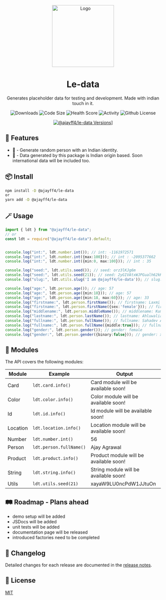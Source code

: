 <div align="center">
  <img src="./docs/public/logo.svg" width="200" alt="Logo"/>
  <h1>Le-data</h1>
  <p>Generates placeholder data for testing and development. Made with indian touch in it.</p>

  <img alt="Downloads" src="https://img.shields.io/npm/dw/@ajayff4/le-data" />
  <img alt="Code Size" src="https://img.shields.io/github/languages/code-size/ajayff4/-ajayff4-le-data" />
  <img alt="Health Score" src="https://snyk.io/advisor/npm-package/@ajayff4/le-data/badge.svg" />
  <img alt="Activity" src="https://img.shields.io/github/commit-activity/w/ajayff4/-ajayff4-le-data" />
  <img alt="Github License" src="https://img.shields.io/github/license/ajayff4/-ajayff4-le-data" />
  
  [![@ajayff4/le-data Versions](https://badges.openbase.com/js/versions/@ajayff4/le-data.svg?token=6ZsB1PXI74de3lWHOo1V/BKAnawwBhBbxXk2l4GrnLE=)](https://openbase.com/js/@ajayff4/le-data?utm_source=embedded&amp;utm_medium=badge&amp;utm_campaign=rate-badge)]
</div>

## 🚀 Features

- 🧍 - Generate random person with an Indian identity.
- 🙏 - Data generated by this package is Indian origin based. Soon international data will be included too.


## 📦 Install

```bash
npm install -D @ajayff4/le-data
or
yarn add -D @ajayff4/le-data
```

## 🪄 Usage

```ts
import { ldt } from "@ajayff4/le-data";
// or
const ldt = require("@ajayff4/le-data").default;


console.log("int:", ldt.number.int()); // int: -1161972571
console.log("int:", ldt.number.int({max:100})); // int : -2095377662
console.log("int:", ldt.number.int({min:0, max:100})); // int : 35

console.log("seed:", ldt.utils.seed()); // seed: orz3lKJg6m
console.log("seed:", ldt.utils.seed(21)); // seed: 2yGIVAtxWJPGualh62kK5
console.log("slug:", ldt.utils.slug('I am @ajayff4/le-data')); // slug: i-am-ajayff4ledata

console.log("age:", ldt.person.age()); // age: 57
console.log("age:", ldt.person.age({min:18})); // age: 57
console.log("age:", ldt.person.age({min:18, max:60})); // age: 33
console.log("firstname:", ldt.person.firstName()); // firstname: Laxmi
console.log("firstname:", ldt.person.firstName({sex:'female'})); // firstname: Sarika
console.log("middlename:", ldt.person.middleName()); // middlename: Kumar
console.log("lastname:", ldt.person.lastName()); // lastname: Ahluwalia
console.log("fullname:", ldt.person.fullName()); // fullname: Sahadev Agarwal
console.log("fullname:", ldt.person.fullName({middle:true})); // fullname: Sherry Kumar Ahuja
console.log("gender:", ldt.person.gender()); // gender: female
console.log("gender:", ldt.person.gender({binary:false})); // gender: xenogender
```

## 💎 Modules

The API covers the following modules:

| Module   | Example                   | Output                                           |
| -------- | --------------------------|--------------------------------------------------|
| Card     | `ldt.card.info()`         | Card module will be available soon!              |
| Color    | `ldt.color.info()`        | Color module will be available soon!             |
| Id       | `ldt.id.info()`           | Id module will be available soon!                |
| Location | `ldt.location.info()`     | Location module will be available soon!          |
| Number   | `ldt.number.int()`        | 56                                               |
| Person   | `ldt.person.fullName()`   | Ajay Agrawal                                     |
| Product  | `ldt.product.info()`      | Product module will be available soon!           |
| String   | `ldt.string.info()`       | String module will be available soon!            |
| Utils    | `ldt.utils.seed(21)`      | xayaW9LU0ncPdW1JJtuOn                            |
                                                    
## 🛤️ Roadmap - Plans ahead
  - demo setup will be added
  - JSDocs will be added
  - unit tests will be added
  - documentation page will be released
  - introduced factories need to be completed

## 📝 Changelog

Detailed changes for each release are documented in the [release notes](https://github.com/Ajayff4/-ajayff4-le-data/blob/main/CHANGELOG.md).


## 🔑 License

[MIT](https://github.com/Ajayff4/-ajayff4-le-data/blob/main/LICENSE)
